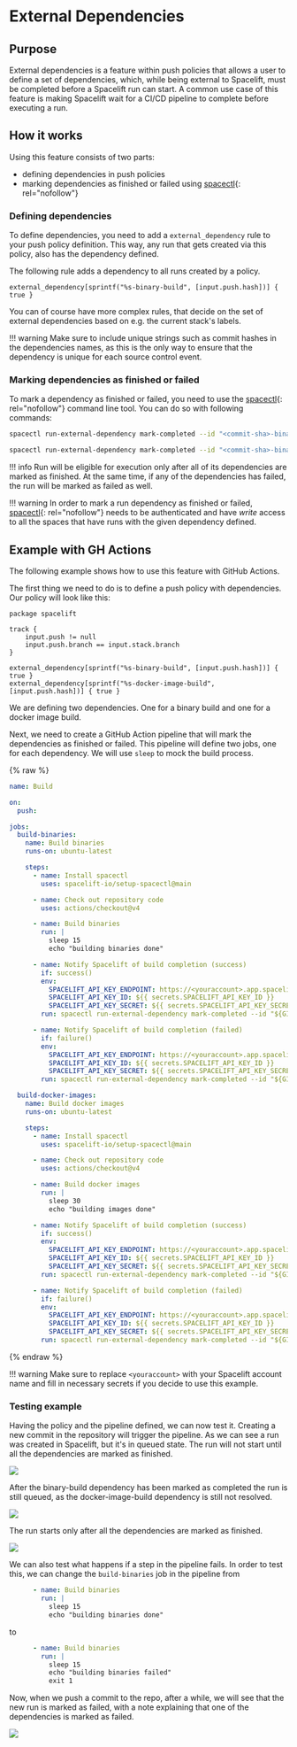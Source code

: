 # External Dependencies

## Purpose

External dependencies is a feature within push policies that allows a user to define a set of dependencies, which, while being external to Spacelift, must be completed before a Spacelift run can start.
A common use case of this feature is making Spacelift wait for a CI/CD pipeline to complete before executing a run.

## How it works

Using this feature consists of two parts:

- defining dependencies in push policies
- marking dependencies as finished or failed using [spacectl](https://github.com/spacelift-io/spacectl){: rel="nofollow"}

### Defining dependencies

To define dependencies, you need to add a `external_dependency` rule to your push policy definition.
This way, any run that gets created via this policy, also has the dependency defined.

The following rule adds a dependency to all runs created by a policy.

```rego
external_dependency[sprintf("%s-binary-build", [input.push.hash])] { true }
```

You can of course have more complex rules, that decide on the set of external dependencies based on e.g. the current stack's labels.

!!! warning
    Make sure to include unique strings such as commit hashes in the dependencies names, as this is the only way to ensure that the dependency is unique for each source control event.

### Marking dependencies as finished or failed

To mark a dependency as finished or failed, you need to use the [spacectl](https://github.com/spacelift-io/spacectl){: rel="nofollow"} command line tool.
You can do so with following commands:

```bash
spacectl run-external-dependency mark-completed --id "<commit-sha>-binary-build" --status finished

spacectl run-external-dependency mark-completed --id "<commit-sha>-binary-build" --status failed
```

!!! info
    Run will be eligible for execution only after all of its dependencies are marked as finished.
    At the same time, if any of the dependencies has failed, the run will be marked as failed as well.

!!! warning
    In order to mark a run dependency as finished or failed, [spacectl](https://github.com/spacelift-io/spacectl){: rel="nofollow"} needs to be authenticated and have _write_ access to all the spaces that have runs with the given dependency defined.

## Example with GH Actions

The following example shows how to use this feature with GitHub Actions.

The first thing we need to do is to define a push policy with dependencies.
Our policy will look like this:

```rego
package spacelift

track {
    input.push != null
    input.push.branch == input.stack.branch
}

external_dependency[sprintf("%s-binary-build", [input.push.hash])] { true }
external_dependency[sprintf("%s-docker-image-build", [input.push.hash])] { true }
```

We are defining two dependencies. One for a binary build and one for a docker image build.

Next, we need to create a GitHub Action pipeline that will mark the dependencies as finished or failed.
This pipeline will define two jobs, one for each dependency. We will use `sleep` to mock the build process.

{% raw %}

```yaml
name: Build

on:
  push:

jobs:
  build-binaries:
    name: Build binaries
    runs-on: ubuntu-latest

    steps:
      - name: Install spacectl
        uses: spacelift-io/setup-spacectl@main

      - name: Check out repository code
        uses: actions/checkout@v4

      - name: Build binaries
        run: |
          sleep 15
          echo "building binaries done"

      - name: Notify Spacelift of build completion (success)
        if: success()
        env:
          SPACELIFT_API_KEY_ENDPOINT: https://<youraccount>.app.spacelift.io
          SPACELIFT_API_KEY_ID: ${{ secrets.SPACELIFT_API_KEY_ID }}
          SPACELIFT_API_KEY_SECRET: ${{ secrets.SPACELIFT_API_KEY_SECRET }}
        run: spacectl run-external-dependency mark-completed --id "${GITHUB_SHA}-binary-build" --status finished

      - name: Notify Spacelift of build completion (failed)
        if: failure()
        env:
          SPACELIFT_API_KEY_ENDPOINT: https://<youraccount>.app.spacelift.io
          SPACELIFT_API_KEY_ID: ${{ secrets.SPACELIFT_API_KEY_ID }}
          SPACELIFT_API_KEY_SECRET: ${{ secrets.SPACELIFT_API_KEY_SECRET }}
        run: spacectl run-external-dependency mark-completed --id "${GITHUB_SHA}-binary-build" --status failed

  build-docker-images:
    name: Build docker images
    runs-on: ubuntu-latest

    steps:
      - name: Install spacectl
        uses: spacelift-io/setup-spacectl@main

      - name: Check out repository code
        uses: actions/checkout@v4

      - name: Build docker images
        run: |
          sleep 30
          echo "building images done"

      - name: Notify Spacelift of build completion (success)
        if: success()
        env:
          SPACELIFT_API_KEY_ENDPOINT: https://<youraccount>.app.spacelift.io
          SPACELIFT_API_KEY_ID: ${{ secrets.SPACELIFT_API_KEY_ID }}
          SPACELIFT_API_KEY_SECRET: ${{ secrets.SPACELIFT_API_KEY_SECRET }}
        run: spacectl run-external-dependency mark-completed --id "${GITHUB_SHA}-docker-image-build" --status finished

      - name: Notify Spacelift of build completion (failed)
        if: failure()
        env:
          SPACELIFT_API_KEY_ENDPOINT: https://<youraccount>.app.spacelift.io
          SPACELIFT_API_KEY_ID: ${{ secrets.SPACELIFT_API_KEY_ID }}
          SPACELIFT_API_KEY_SECRET: ${{ secrets.SPACELIFT_API_KEY_SECRET }}
        run: spacectl run-external-dependency mark-completed --id "${GITHUB_SHA}-docker-image-build" --status failed
```

{% endraw %}

!!! warning
    Make sure to replace `<youraccount>` with your Spacelift account name and fill in necessary secrets if you decide to use this example.

### Testing example

Having the policy and the pipeline defined, we can now test it. Creating a new commit in the repository will trigger the pipeline.
As we can see a run was created in Spacelift, but it's in queued state. The run will not start until all the dependencies are marked as finished.

![](<../../../assets/screenshots/run-external-dependency-queued.png>)

After the binary-build dependency has been marked as completed the run is still queued, as the docker-image-build dependency is still not resolved.

![](<../../../assets/screenshots/run-external-dependency-completed-1.png>)

The run starts only after all the dependencies are marked as finished.

![](<../../../assets/screenshots/run-external-dependency-completed-2.png>)

We can also test what happens if a step in the pipeline fails.
In order to test this, we can change the `build-binaries` job in the pipeline from

```yaml
      - name: Build binaries
        run: |
          sleep 15
          echo "building binaries done"
```

to

```yaml
      - name: Build binaries
        run: |
          sleep 15
          echo "building binaries failed"
          exit 1
```

Now, when we push a commit to the repo, after a while, we will see that the new run is marked as failed, with a note explaining that one of the dependencies is marked as failed.

![](<../../../assets/screenshots/run-external-dependency-failed.png>)
